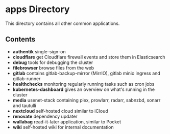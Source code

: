 # apps Directory

This directory contains all other common applications.

## Contents

- **authentik** single-sign-on
- **cloudflare** get Cloudflare firewall events and store them in Elasticsearch
- **debug** tools for debugging the cluster
- **filebrowser** browse files from the web
- **gitlab** contains gitlab-backup-mirror (MirrIO), gitlab minio ingress and gitlab-runner
- **healthchecks** monitoring regularly running tasks such as cron jobs
- **kubernetes-dashboard** gives an overview on what's running in the cluster
- **media** usenet-stack containing plex, prowlarr, radarr, sabnzbd, sonarr and tautulli
- **nextcloud** self-hosted cloud similar to iCloud
- **renovate** dependency updater
- **wallabag** read-it-later application, similar to Pocket
- **wiki** self-hosted wiki for internal documentation
